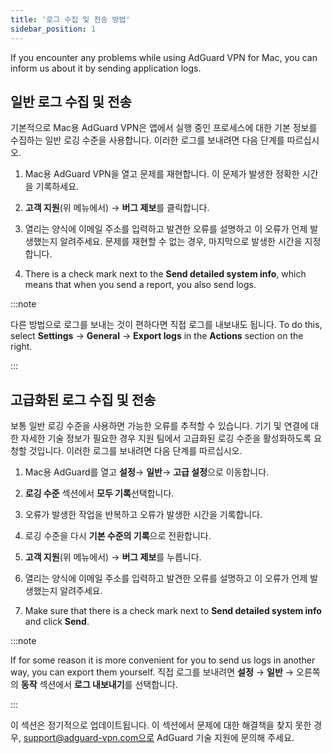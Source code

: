 ```yaml
---
title: '로그 수집 및 전송 방법'
sidebar_position: 1
---
```


If you encounter any problems while using AdGuard VPN for Mac, you can inform us about it by sending application logs.

## 일반 로그 수집 및 전송

기본적으로 Mac용 AdGuard VPN은 앱에서 실행 중인 프로세스에 대한 기본 정보를 수집하는 일반 로깅 수준을 사용합니다. 이러한 로그를 보내려면 다음 단계를 따르십시오.

1. Mac용 AdGuard VPN을 열고 문제를 재현합니다. 이 문제가 발생한 정확한 시간을 기록하세요.

2. **고객 지원**(위 메뉴에서) → **버그 제보**를 클릭합니다.

3. 열리는 양식에 이메일 주소를 입력하고 발견한 오류를 설명하고 이 오류가 언제 발생했는지 알려주세요. 문제를 재현할 수 없는 경우, 마지막으로 발생한 시간을 지정합니다.

4. There is a check mark next to the **Send detailed system info**, which means that when you send a report, you also send logs.

:::note

다른 방법으로 로그를 보내는 것이 편하다면 직접 로그를 내보내도 됩니다. To do this, select **Settings** → **General** → **Export logs** in the **Actions** section on the right.

:::

## 고급화된 로그 수집 및 전송

보통 일반 로깅 수준을 사용하면 가능한 오류를 추적할 수 있습니다. 기기 및 연결에 대한 자세한 기술 정보가 필요한 경우 지원 팀에서 고급화된 로깅 수준을 활성화하도록 요청할 것입니다. 이러한 로그를 보내려면 다음 단계를 따르십시오.

1. Mac용 AdGuard를 열고 **설정**→ **일반**→ **고급 설정**으로 이동합니다.

2. **로깅 수준** 섹션에서 **모두 기록**선택합니다.

3. 오류가 발생한 작업을 반복하고 오류가 발생한 시간을 기록합니다.

4. 로깅 수준을 다시 **기본 수준의 기록**으로 전환합니다.

5. **고객 지원**(위 메뉴에서) → **버그 제보**를 누릅니다.

6. 열리는 양식에 이메일 주소를 입력하고 발견한 오류를 설명하고 이 오류가 언제 발생했는지 알려주세요.

7. Make sure that there is a check mark next to **Send detailed system info** and click **Send**.

:::note

If for some reason it is more convenient for you to send us logs in another way, you can export them yourself. 직접 로그를 보내려면 **설정** → **일반** → 오른쪽의 **동작** 섹션에서 **로그 내보내기**를 선택합니다.

:::

이 섹션은 정기적으로 업데이트됩니다. 이 섹션에서 문제에 대한 해결책을 찾지 못한 경우, support@adguard-vpn.com으로 AdGuard 기술 지원에 문의해 주세요.
